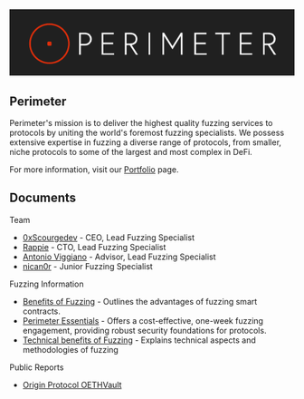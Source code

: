 <img src="assets/perimeter-logo.png" alt="Perimeter Logo">

## Perimeter
Perimeter's mission is to deliver the highest quality fuzzing services to protocols by uniting the world's foremost fuzzing specialists. We possess extensive expertise in fuzzing a diverse range of protocols, from smaller, niche protocols to some of the largest and most complex in DeFi.

For more information, visit our [Portfolio](portfolio/Portfolio%20-%20Perimeter.md) page.

## Documents
Team
- [0xScourgedev](portfolio/Portfolio%20-%200xScourgedev.md) - CEO, Lead Fuzzing Specialist
- [Rappie](portfolio/Portfolio%20-%20Rappie.md) - CTO, Lead Fuzzing Specialist
- [Antonio Viggiano](portfolio/Portfolio%20-%20Antonio%20Viggiano.md) - Advisor, Lead Fuzzing Specialist
- [nican0r](portfolio/Portfolio%20-%20nican0r.md) - Junior Fuzzing Specialist

Fuzzing Information
- [Benefits of Fuzzing](services/Benefits%20of%20Fuzzing.md) - Outlines the advantages of fuzzing smart contracts.
- [Perimeter Essentials](services/Perimeter%20Essentials.md) - Offers a cost-effective, one-week fuzzing engagement, providing robust security foundations for protocols.
- [Technical benefits of Fuzzing](services/Technical%20Concepts%20of%20Fuzzing.md) - Explains technical aspects and methodologies of fuzzing

Public Reports
- [Origin Protocol OETHVault](reports/Origin%20Protocol%20OETHVault%20-%20Fuzzing%20Report.pdf)

